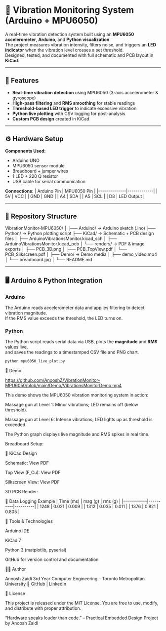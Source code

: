 # 🧭 Vibration Monitoring System (Arduino + MPU6050)

A real-time vibration detection system built using an **MPU6050 accelerometer**, **Arduino**, and **Python visualization**.  
The project measures vibration intensity, filters noise, and triggers an **LED indicator** when the vibration level crosses a set threshold.  
Designed, tested, and documented with full schematic and PCB layout in **KiCad**.

---

## 🧠 Features
- **Real-time vibration detection** using MPU6050 (3-axis accelerometer & gyroscope)  
- **High-pass filtering** and **RMS smoothing** for stable readings  
- **Threshold-based LED trigger** to indicate excessive vibration  
- **Python live plotting** with CSV logging for post-analysis  
- **Custom PCB design** created in KiCad  

---

## ⚙️ Hardware Setup
**Components Used:**
- Arduino UNO  
- MPU6050 sensor module  
- Breadboard + jumper wires  
- 1 LED + 220 Ω resistor  
- USB cable for serial communication  

**Connections:**
| Arduino Pin | MPU6050 Pin |
|--------------|-------------|
| 5V           | VCC         |
| GND          | GND         |
| A4           | SDA         |
| A5           | SCL         |
| D8           | LED Output  |

---

## 🧩 Repository Structure
VibrationMonitor-MPU6050/
│
├── Arduino/ → Arduino sketch (.ino)
├── Python/ → Python plotting script
├── KiCad/ → Schematic + PCB design files
│ ├── ArduinoVibrationsMonitor.kicad_sch
│ ├── ArduinoVibrationsMonitor.kicad_pcb
│ └── renders/ → PDF & image exports
│ ├── PCB_3D.png
│ ├── PCB_TopView.pdf
│ └── PCB_Silkscreen.pdf
│
├── Demo/ → Demo media
│ ├── demo_video.mp4
│ └── breadboard.jpg
│
└── README.md

---

## 🖥 Arduino & Python Integration
### Arduino
The Arduino reads accelerometer data and applies filtering to detect vibration magnitude.  
If the RMS value exceeds the threshold, the LED turns on.

### Python
The Python script reads serial data via USB, plots the **magnitude** and **RMS** values live,  
and saves the readings to a timestamped CSV file and PNG chart.

```bash
python mpu6050_live_plot.py
```

🎥 Demo

https://github.com/AnooshZ/VibrationMonitor-MPU6050/blob/main/Demo/VibrationsMonitorDemo.mp4

This demo shows the MPU6050 vibration monitoring system in action:

Massage gun at Level 1: Minor vibrations; LED remains off (below threshold).

Massage gun at Level 6: Intense vibrations; LED lights up as threshold is exceeded.

The Python graph displays live magnitude and RMS spikes in real time.

Breadboard Setup:


📐 KiCad Design

Schematic:
View PDF

Top View (F_Cu):
View PDF

Silkscreen View:
View PDF

3D PCB Render:


🧾 Data Logging Example
| Time (ms) | mag (g) | rms (g) |
|------------|----------|----------|
| 1248       | 0.021    | 0.009    |
| 1312       | 0.035    | 0.011    |
| 1376       | 0.821    | 0.805    |

🧰 Tools & Technologies

Arduino IDE

KiCad 7

Python 3 (matplotlib, pyserial)

GitHub for version control and documentation

👨‍💻 Author

Anoosh Zaidi
3rd Year Computer Engineering – Toronto Metropolitan University
🔗 GitHub
 | LinkedIn

📜 License

This project is released under the MIT License.
You are free to use, modify, and distribute with proper attribution.

“Hardware speaks louder than code.”
– Practical Embedded Design Project by Anoosh Zaidi
